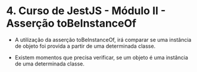 # 4. Curso de JestJS - Módulo II - Asserção toBeInstanceOf

- A utilização da asserção toBeInstanceOf, irá comparar se uma instância de objeto foi provida a partir de uma determinada classe.

- Existem momentos que precisa verificar, se um objeto é uma instância de uma determinada classe. 


